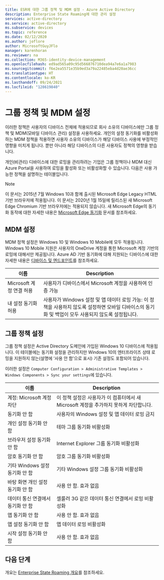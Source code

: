 ```yaml
---
title: ESR에 대한 그룹 정책 및 MDM 설정 - Azure Active Directory
description: Enterprise State Roaming에 대한 관리 설정
services: active-directory
ms.service: active-directory
ms.subservice: devices
ms.topic: reference
ms.date: 02/12/2020
ms.author: joflore
author: MicrosoftGuyJFlo
manager: karenhoran
ms.reviewer: na
ms.collection: M365-identity-device-management
ms.openlocfilehash: ed9ad565a09c95d566876710dea94a7e6a1a7983
ms.sourcegitcommit: f6e2ea5571e35b9ed3a79a22485eba4d20ae36cc
ms.translationtype: HT
ms.contentlocale: ko-KR
ms.lasthandoff: 09/24/2021
ms.locfileid: "128619840"
---
```

# <a name="group-policy-and-mdm-settings"></a>그룹 정책 및 MDM 설정

이러한 정책은 사용자의 디바이스 전체에 적용되므로 회사 소유의 디바이스에만 그룹 정책 및 MDM(모바일 디바이스 관리) 설정을 사용하세요. 개인의 설정 동기화를 비활성화하는 MDM 정책을 적용하면 사용자 소유의 디바이스가 해당 디바이스 사용에 부정적인 영향을 미치게 됩니다. 뿐만 아니라 해당 디바이스의 다른 사용자도 정책의 영향을 받습니다.

개인(비관리) 디바이스에 대한 로밍을 관리하려는 기업은 그룹 정책이나 MDM 대신 Azure Portal을 사용하여 로밍을 활성화 또는 비활성화할 수 있습니다.
다음은 사용 가능한 정책을 설명하는 테이블입니다.

> [!NOTE]
> 이 문서는 2015년 7월 Windows 10과 함께 출시된 Microsoft Edge Legacy HTML 기반 브라우저에 적용됩니다. 이 문서는 2020년 1월 15일에 릴리스된 새 Microsoft Edge Chromium 기반 브라우저에는 적용되지 않습니다. 새 Microsoft Edge의 동기화 동작에 대한 자세한 내용은 [Microsoft Edge 동기화](/deployedge/microsoft-edge-enterprise-sync) 문서를 참조하세요.

## <a name="mdm-settings"></a>MDM 설정

MDM 정책 설정은 Windows 10 및 Windows 10 Mobile에 모두 적용됩니다.  Windows 10 Mobile 지원은 사용자의 OneDrive 계정을 통한 Microsoft 계정 기반의 로밍에 대해서만 제공됩니다. Azure AD 기반 동기화에 대해 지원되는 디바이스에 대한 자세한 내용은 [디바이스 및 엔드포인트](enterprise-state-roaming-windows-settings-reference.md)를 참조하세요.

| 이름 | Description |
| --- | --- |
| Microsoft 계정 연결 허용 |사용자가 디바이스에서 Microsoft 계정을 사용하여 인증 가능 |
| 내 설정 동기화 허용 |사용자가 Windows 설정 및 앱 데이터 로밍 가능: 이 정책을 사용하지 않도록 설정하면 모바일 디바이스의 동기화 및 백업이 모두 사용되지 않도록 설정됩니다. |

## <a name="group-policy-settings"></a>그룹 정책 설정

그룹 정책 설정은 Active Directory 도메인에 가입된 Windows 10 디바이스에 적용됩니다. 이 테이블에는 동기화 설정을 관리하지만 Windows 10의 엔터프라이즈 상태 로밍을 지원하지 않는(설명에 ‘사용 안 함'으로 표시) 기존 설정도 포함되어 있습니다.

이러한 설정은 `Computer Configuration > Administrative Templates > Windows Components > Sync your settings`에 있습니다. 

| 이름 | Description |
| --- | --- |
| 계정: Microsoft 계정 차단 |이 정책 설정은 사용자가 이 컴퓨터에서 새 Microsoft 계정을 추가하지 못하게 차단합니다. |
| 동기화 안 함 |사용자의 Windows 설정 및 앱 데이터 로밍 금지 |
| 개인 설정 동기화 안 함 |테마 그룹 동기화 비활성화 |
| 브라우저 설정 동기화 안 함 |Internet Explorer 그룹 동기화 비활성화 |
| 암호 동기화 안 함 |암호 그룹 동기화 비활성화 |
| 기타 Windows 설정 동기화 안 함 |기타 Windows 설정 그룹 동기화 비활성화 |
| 바탕 화면 개인 설정 동기화 안 함 |사용 안 함. 효과 없음 |
| 데이터 통신 연결에서 동기화 안 함 |셀룰러 3G 같은 데이터 통신 연결에서 로밍 비활성화 |
| 앱 동기화 안 함 |사용 안 함. 효과 없음 |
| 앱 설정 동기화 안 함 |앱 데이터 로밍 비활성화 |
| 시작 설정 동기화 안 함 |사용 안 함. 효과 없음 |

## <a name="next-steps"></a>다음 단계

개요는 [Enterprise State Roaming 개요](enterprise-state-roaming-overview.md)를 참조하세요.
